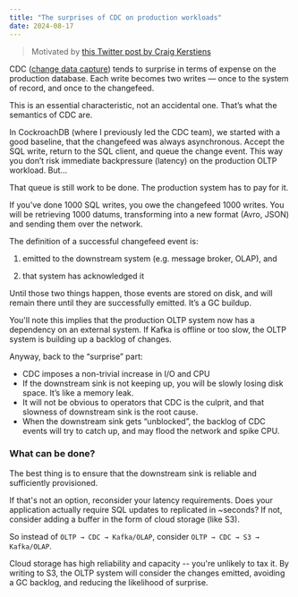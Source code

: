 ```yaml
---
title: "The surprises of CDC on production workloads"
date: 2024-08-17
---
```


> Motivated by [this Twitter post by Craig Kerstiens](https://x.com/craigkerstiens/status/1824114371737616794)

CDC ([change data capture](https://en.wikipedia.org/wiki/Change_data_capture)) tends to surprise in terms of expense on the production database. Each write becomes two writes — once to the system of record, and once to the changefeed.

This is an essential characteristic, not an accidental one. That’s what the semantics of CDC are.

In CockroachDB (where I previously led the CDC team), we started with a good baseline, that the changefeed was always asynchronous. Accept the SQL write, return to the SQL client, and queue the change event. This way you don’t risk immediate backpressure (latency) on the production OLTP workload. But...

That queue is still work to be done. The production system has to pay for it.

If you’ve done 1000 SQL writes, you owe the changefeed 1000 writes. You will be retrieving 1000 datums, transforming into a new format (Avro, JSON) and sending them over the network.

The definition of a successful changefeed event is:

1) emitted to the downstream system (e.g. message broker, OLAP), and

2) that system has acknowledged it

Until those two things happen, those events are stored on disk, and will remain there until they are successfully emitted. It’s a GC buildup.

You'll note this implies that the production OLTP system now has a dependency on an external system. If Kafka is offline or too slow, the OLTP system is building up a backlog of changes.

Anyway, back to the “surprise” part:

- CDC imposes a non-trivial increase in I/O and CPU
- If the downstream sink is not keeping up, you will be slowly losing disk space. It’s like a memory leak.
- It will not be obvious to operators that CDC is the culprit, and that slowness of downstream sink is the root cause.
- When the downstream sink gets “unblocked”, the backlog of CDC events will try to catch up, and may flood the network and spike CPU.

### What can be done?

The best thing is to ensure that the downstream sink is reliable and sufficiently provisioned.

If that's not an option, reconsider your latency requirements. Does your application actually require SQL updates to replicated in ~seconds? If not, consider adding a buffer in the form of cloud storage (like S3).

So instead of `OLTP → CDC → Kafka/OLAP`, consider `OLTP → CDC → S3 → Kafka/OLAP`.

Cloud storage has high reliability and capacity -- you're unlikely to tax it. By writing to S3, the OLTP system will consider the changes emitted, avoiding a GC backlog, and reducing the likelihood of surprise.

